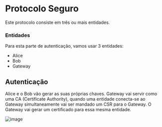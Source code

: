 # Protocolo Seguro
Este protocolo consiste em três ou mais entidades.

### Entidades
Para esta parte de autenticação, vamos usar 3 entidades: 
- Alice
- Bob
- Gateway

## Autenticação
Alice e o Bob vão gerar as suas próprias chaves.
Gateway vai servir como uma CA (Certificate Authority), quando uma entidade conecta-se ao Gateway simultaneamente vai ser mandado um CSR para o Gateway. O Gateway vai gerar um certificado para essa mesma entidade. 

![image](https://github.com/user-attachments/assets/0710338b-0ec2-4638-b929-f3cc8afaedf5)
